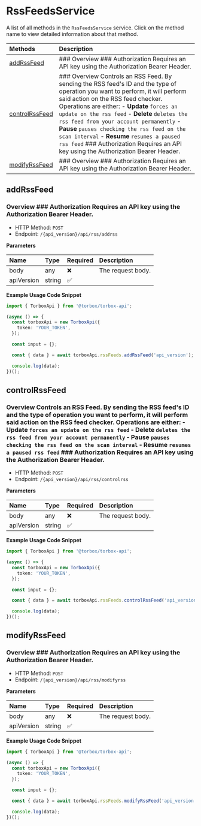 # RssFeedsService

A list of all methods in the `RssFeedsService` service. Click on the method name to view detailed information about that method.

| Methods                           | Description                                                                                                                                                                                                                                                                                                                                                                                                                                                                                        |
| :-------------------------------- | :------------------------------------------------------------------------------------------------------------------------------------------------------------------------------------------------------------------------------------------------------------------------------------------------------------------------------------------------------------------------------------------------------------------------------------------------------------------------------------------------- |
| [addRssFeed](#addrssfeed)         | ### Overview ### Authorization Requires an API key using the Authorization Bearer Header.                                                                                                                                                                                                                                                                                                                                                                                                          |
| [controlRssFeed](#controlrssfeed) | ### Overview Controls an RSS Feed. By sending the RSS feed's ID and the type of operation you want to perform, it will perform said action on the RSS feed checker. Operations are either: - **Update** `forces an update on the rss feed` - **Delete** `deletes the rss feed from your account permanently` - **Pause** `pauses checking the rss feed on the scan interval` - **Resume** `resumes a paused rss feed` ### Authorization Requires an API key using the Authorization Bearer Header. |
| [modifyRssFeed](#modifyrssfeed)   | ### Overview ### Authorization Requires an API key using the Authorization Bearer Header.                                                                                                                                                                                                                                                                                                                                                                                                          |

## addRssFeed

### Overview ### Authorization Requires an API key using the Authorization Bearer Header.

- HTTP Method: `POST`
- Endpoint: `/{api_version}/api/rss/addrss`

**Parameters**

| Name       | Type   | Required | Description       |
| :--------- | :----- | :------- | :---------------- |
| body       | any    | ❌       | The request body. |
| apiVersion | string | ✅       |                   |

**Example Usage Code Snippet**

```typescript
import { TorboxApi } from '@torbox/torbox-api';

(async () => {
  const torboxApi = new TorboxApi({
    token: 'YOUR_TOKEN',
  });

  const input = {};

  const { data } = await torboxApi.rssFeeds.addRssFeed('api_version');

  console.log(data);
})();
```

## controlRssFeed

### Overview Controls an RSS Feed. By sending the RSS feed's ID and the type of operation you want to perform, it will perform said action on the RSS feed checker. Operations are either: - **Update** `forces an update on the rss feed` - **Delete** `deletes the rss feed from your account permanently` - **Pause** `pauses checking the rss feed on the scan interval` - **Resume** `resumes a paused rss feed` ### Authorization Requires an API key using the Authorization Bearer Header.

- HTTP Method: `POST`
- Endpoint: `/{api_version}/api/rss/controlrss`

**Parameters**

| Name       | Type   | Required | Description       |
| :--------- | :----- | :------- | :---------------- |
| body       | any    | ❌       | The request body. |
| apiVersion | string | ✅       |                   |

**Example Usage Code Snippet**

```typescript
import { TorboxApi } from '@torbox/torbox-api';

(async () => {
  const torboxApi = new TorboxApi({
    token: 'YOUR_TOKEN',
  });

  const input = {};

  const { data } = await torboxApi.rssFeeds.controlRssFeed('api_version');

  console.log(data);
})();
```

## modifyRssFeed

### Overview ### Authorization Requires an API key using the Authorization Bearer Header.

- HTTP Method: `POST`
- Endpoint: `/{api_version}/api/rss/modifyrss`

**Parameters**

| Name       | Type   | Required | Description       |
| :--------- | :----- | :------- | :---------------- |
| body       | any    | ❌       | The request body. |
| apiVersion | string | ✅       |                   |

**Example Usage Code Snippet**

```typescript
import { TorboxApi } from '@torbox/torbox-api';

(async () => {
  const torboxApi = new TorboxApi({
    token: 'YOUR_TOKEN',
  });

  const input = {};

  const { data } = await torboxApi.rssFeeds.modifyRssFeed('api_version');

  console.log(data);
})();
```
